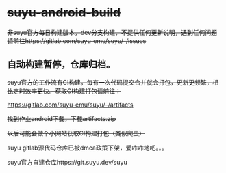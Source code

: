 # ~~suyu-android-build~~
~~非suyu官方每日构建版本，dev分支构建，不提供任何更新说明，遇到任何问题请前往https://gitlab.com/suyu-emu/suyu/-/issues~~
## 自动构建暂停，仓库归档。
~~suyu官方的工作流有CI构建，每有一次代码提交合并就会打包，更新更频繁，相比定时效率更快。获取CI构建打包请前往：~~

~~https://gitlab.com/suyu-emu/suyu/-/artifacts~~

~~找到作业android下载，下载artifacts.zip~~

~~以后可能会做个小网站获取CI构建打包（类似爬虫）~~

suyu gitlab源代码仓库已被dmca政策下架，爱咋咋地吧。。。

suyu官方自建仓库https://git.suyu.dev/suyu
